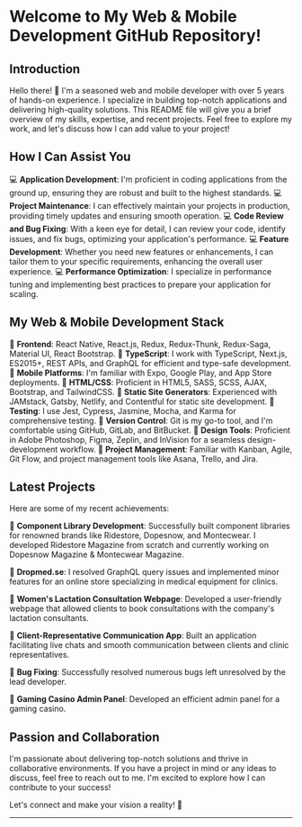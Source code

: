 # Welcome to My Web & Mobile Development GitHub Repository!

## Introduction

Hello there! 👋 I'm a seasoned web and mobile developer with over 5 years of hands-on experience. I specialize in building top-notch applications and delivering high-quality solutions. This README file will give you a brief overview of my skills, expertise, and recent projects. Feel free to explore my work, and let's discuss how I can add value to your project!

## How I Can Assist You

💻 **Application Development**: I'm proficient in coding applications from the ground up, ensuring they are robust and built to the highest standards.
💻 **Project Maintenance**: I can effectively maintain your projects in production, providing timely updates and ensuring smooth operation.
💻 **Code Review and Bug Fixing**: With a keen eye for detail, I can review your code, identify issues, and fix bugs, optimizing your application's performance.
💻 **Feature Development**: Whether you need new features or enhancements, I can tailor them to your specific requirements, enhancing the overall user experience.
💻 **Performance Optimization**: I specialize in performance tuning and implementing best practices to prepare your application for scaling.

## My Web & Mobile Development Stack

🔹 **Frontend**: React Native, React.js, Redux, Redux-Thunk, Redux-Saga, Material UI, React Bootstrap.
🔹 **TypeScript**: I work with TypeScript, Next.js, ES2015+, REST APIs, and GraphQL for efficient and type-safe development.
🔹 **Mobile Platforms**: I'm familiar with Expo, Google Play, and App Store deployments.
🔹 **HTML/CSS**: Proficient in HTML5, SASS, SCSS, AJAX, Bootstrap, and TailwindCSS.
🔹 **Static Site Generators**: Experienced with JAMstack, Gatsby, Netlify, and Contentful for static site development.
🔹 **Testing**: I use Jest, Cypress, Jasmine, Mocha, and Karma for comprehensive testing.
🔹 **Version Control**: Git is my go-to tool, and I'm comfortable using GitHub, GitLab, and BitBucket.
🔹 **Design Tools**: Proficient in Adobe Photoshop, Figma, Zeplin, and InVision for a seamless design-development workflow.
🔹 **Project Management**: Familiar with Kanban, Agile, Git Flow, and project management tools like Asana, Trello, and Jira.

## Latest Projects

Here are some of my recent achievements:

🥇 **Component Library Development**: Successfully built component libraries for renowned brands like Ridestore, Dopesnow, and Montecwear. I developed Ridestore Magazine from scratch and currently working on Dopesnow Magazine & Montecwear Magazine.

🥇 **Dropmed.se**: I resolved GraphQL query issues and implemented minor features for an online store specializing in medical equipment for clinics.

🥇 **Women's Lactation Consultation Webpage**: Developed a user-friendly webpage that allowed clients to book consultations with the company's lactation consultants.

🥇 **Client-Representative Communication App**: Built an application facilitating live chats and smooth communication between clients and clinic representatives.

🥇 **Bug Fixing**: Successfully resolved numerous bugs left unresolved by the lead developer.

🥇 **Gaming Casino Admin Panel**: Developed an efficient admin panel for a gaming casino.

## Passion and Collaboration

I'm passionate about delivering top-notch solutions and thrive in collaborative environments. If you have a project in mind or any ideas to discuss, feel free to reach out to me. I'm excited to explore how I can contribute to your success!

Let's connect and make your vision a reality! 🚀

---
